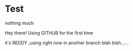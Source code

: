 # Test
nothing much

Hey there!
Using GITHUB for the first time 


it's REDDY ,using right now in another branch
 blah blah......

